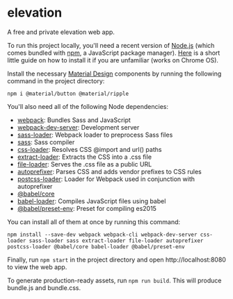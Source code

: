 # elevation
A free and private elevation web app.

To run this project locally, you'll need a recent version of [Node.js](https://nodejs.org) (which comes bundled with [npm](https://www.npmjs.com), a JavaScript package manager). [Here](https://linuxize.com/post/how-to-install-node-js-on-ubuntu-18.04) is a short little guide on how to install it if you are unfamiliar (works on Chrome OS).

Install the necessary [Material Design](https://material.io) components by running the following command in the project directory:

    npm i @material/button @material/ripple
    
You'll also need all of the following Node dependencies:
* [webpack](https://www.npmjs.com/package/webpack): Bundles Sass and JavaScript
* [webpack-dev-server](https://www.npmjs.com/package/webpack-dev-server): Development server
* [sass-loader](https://www.npmjs.com/package/sass-loader): Webpack loader to preprocess Sass files
* [sass](https://www.npmjs.com/package/sass): Sass compiler
* [css-loader](https://www.npmjs.com/package/css-loader): Resolves CSS @import and url() paths
* [extract-loader](https://github.com/peerigon/extract-loader): Extracts the CSS into a .css file
* [file-loader](https://github.com/webpack-contrib/file-loader): Serves the .css file as a public URL
* [autoprefixer](https://www.npmjs.com/package/autoprefixer): Parses CSS and adds vendor prefixes to CSS rules
* [postcss-loader](https://github.com/postcss/postcss-loader): Loader for Webpack used in conjunction with autoprefixer
* [@babel/core](https://www.npmjs.com/package/@babel/core)
* [babel-loader](https://www.npmjs.com/package/babel-loader): Compiles JavaScript files using babel
* [@babel/preset-env](https://www.npmjs.com/package/@babel/preset-env): Preset for compiling es2015

You can install all of them at once by running this command:

    npm install --save-dev webpack webpack-cli webpack-dev-server css-loader sass-loader sass extract-loader file-loader autoprefixer postcss-loader @babel/core babel-loader @babel/preset-env
    
Finally, run `npm start` in the project directory and open http://localhost:8080 to view the web app.

To generate production-ready assets, run `npm run build`. This will produce bundle.js and bundle.css.

